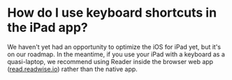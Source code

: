 # How do I use keyboard shortcuts in the iPad app?

We haven't yet had an opportunity to optimize the iOS for iPad yet, but it's on our roadmap. In the meantime, if you use your iPad with a keyboard as a quasi-laptop, we recommend using Reader inside the browser web app ([read.readwise.io](https://readwise.io/)) rather than the native app.
